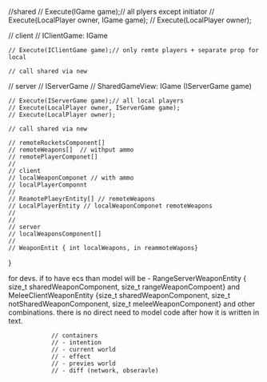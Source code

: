 


//shared
    // Execute(IGame game);// all plyers except initiator
    // Execute(LocalPlayer owner, IGame game);
    // Execute(LocalPlayer owner);

// client 
    // IClientGame: IGame
   
    // Execute(IClientGame game);// only remte players + separate prop for local
    
    // call shared via new 

// server 
    // IServerGame
    // SharedGameView: IGame (IServerGame game)
    
    // Execute(IServerGame game);// all local players
    // Execute(LocalPlayer owner, IServerGame game);
    // Execute(LocalPlayer owner);

    // call shared via new 

    // remoteRocketsComponent[]
    // remoteWeapons[]  // withput ammo
    // remotePlayerComponet[]
    // 
    // client
    // localWeaponComponet // with ammo
    // localPlayerComponnt
    // 
    // ReamotePlaeyrEntity[] // remoteWeapons
    // LocalPlayerEntity // localWeaponComponet remoteWeapons
    //
    //
    // server
    // localWeaponsComponent[]
    // 
    // WeaponEntit { int localWeapons, in reammoteWapons}
}

for devs. if to have ecs than model will be -   RangeServerWeaponEntity { size_t sharedWeaponComponent, size_t rangeWeaponCompoent}  and MeleeClientWeaponEntity {size_t  sharedWeaponComponent, size_t  notSharedWeaponComponent, size_t  meleeWeaponComponent} and other combinations. there is no direct need to model code after how it is written in text.


                // containers
                // - intention
                // - current world
                // - effect
                // - previes world
                // - diff (network, obseravle)